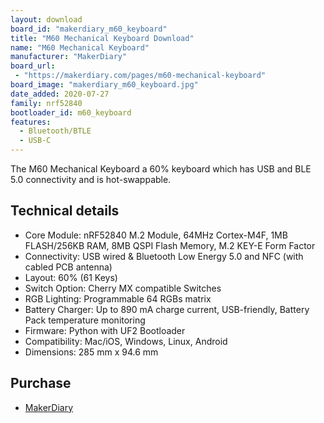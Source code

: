 ```yaml
---
layout: download
board_id: "makerdiary_m60_keyboard"
title: "M60 Mechanical Keyboard Download"
name: "M60 Mechanical Keyboard"
manufacturer: "MakerDiary"
board_url:
 - "https://makerdiary.com/pages/m60-mechanical-keyboard"
board_image: "makerdiary_m60_keyboard.jpg"
date_added: 2020-07-27
family: nrf52840
bootloader_id: m60_keyboard
features:
  - Bluetooth/BTLE
  - USB-C
---
```


The M60 Mechanical Keyboard a 60% keyboard which has USB and BLE 5.0 connectivity and is hot-swappable.

## Technical details

* Core Module: nRF52840 M.2 Module, 64MHz Cortex-M4F, 1MB FLASH/256KB RAM, 8MB QSPI Flash Memory, M.2 KEY-E Form Factor
* Connectivity: USB wired & Bluetooth Low Energy 5.0 and NFC (with cabled PCB antenna)
* Layout: 60% (61 Keys)
* Switch Option: Cherry MX compatible Switches
* RGB Lighting: Programmable 64 RGBs matrix
* Battery Charger: Up to 890 mA charge current, USB-friendly, Battery Pack temperature monitoring
* Firmware: Python with UF2 Bootloader
* Compatibility: Mac/iOS, Windows, Linux, Android
* Dimensions: 285 mm x 94.6 mm

## Purchase

* [MakerDiary](https://makerdiary.com/products/m60-mechanical-keyboard-pcba)
